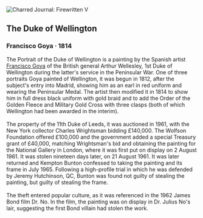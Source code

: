 <div class="artwork-of-the-day">
  <div class="container">
    <div class="img-wrapper">
      <img
        src="https://uploads4.wikiart.org/images/francisco-goya/the-duke-of-wellington-1814.jpg!Large.jpg"
        alt="Charred Journal: Firewritten V" />
    </div>
    <div class="artwork-detail">
      <div class="artwork-origin"> 
        <h2 class="artwork-name">The Duke of Wellington</h2>
        <h3 class="artist">
          Francisco Goya
                    ·  1814
        </h3>
      </div>
      <p class="description">
        <span class="artwork-description-text ng-binding" ng-bind-html="viewModel.ArtworkOfTheDay.Description | unsafe">The Portrait of the Duke of Wellington is a painting by the Spanish artist <a target="_blank" href="/en/francisco-goya">Francisco Goya</a> of the British general Arthur Wellesley, 1st Duke of Wellington during the latter's service in the Peninsular War. One of three portraits Goya painted of Wellington, it was begun in 1812, after the subject's entry into Madrid, showing him as an earl in red uniform and wearing the Peninsular Medal. The artist then modified it in 1814 to show him in full dress black uniform with gold braid and to add the Order of the Golden Fleece and Military Gold Cross with three clasps (both of which Wellington had been awarded in the interim).
<br>
<br>The property of the 11th Duke of Leeds, it was auctioned in 1961, with the New York collector Charles Wrightsman bidding £140,000. The Wolfson Foundation offered £100,000 and the government added a special Treasury grant of £40,000, matching Wrightsman's bid and obtaining the painting for the National Gallery in London, where it was first put on display on 2 August 1961. It was stolen nineteen days later, on 21 August 1961. It was later returned and Kempton Bunton confessed to taking the painting and its frame in July 1965. Following a high-profile trial in which he was defended by Jeremy Hutchinson, QC, Bunton was found not guilty of stealing the painting, but guilty of stealing the frame.
<br>
<br>The theft entered popular culture, as it was referenced in the 1962 James Bond film Dr. No. In the film, the painting was on display in Dr. Julius No's lair, suggesting the first Bond villain had stolen the work.</span>
                        <div class="text-shadow-container" ng-show="showShadow" style=""></div>
      </p>
    </div>
  </div>

</div>
